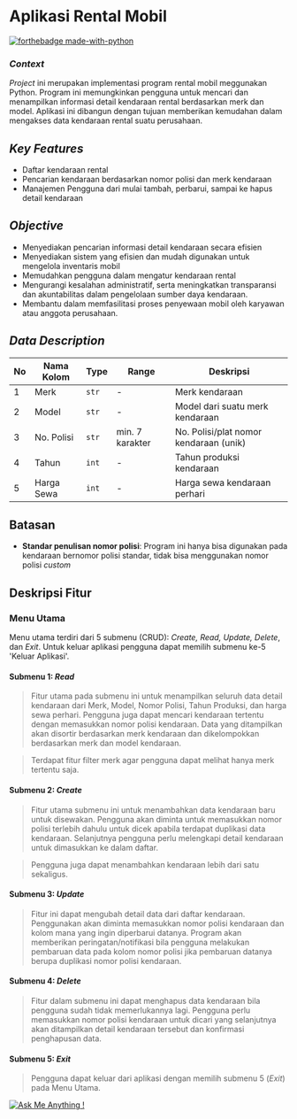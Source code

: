 # Aplikasi Rental Mobil
[![forthebadge made-with-python](http://ForTheBadge.com/images/badges/made-with-python.svg)](https://www.python.org/)

### _Context_
_Project_ ini merupakan implementasi program rental mobil meggunakan Python. Program ini memungkinkan pengguna untuk mencari dan menampilkan informasi detail kendaraan rental berdasarkan merk dan model. Aplikasi ini dibangun dengan tujuan memberikan kemudahan dalam mengakses data kendaraan rental suatu perusahaan.

## _Key Features_
- Daftar kendaraan rental
- Pencarian kendaraan berdasarkan nomor polisi dan merk kendaraan
- Manajemen Pengguna dari mulai tambah, perbarui, sampai ke hapus detail kendaraan


## _Objective_
- Menyediakan pencarian informasi detail kendaraan secara efisien
- Menyediakan sistem yang efisien dan mudah digunakan untuk mengelola inventaris mobil
- Memudahkan pengguna dalam mengatur kendaraan rental
- Mengurangi kesalahan administratif, serta meningkatkan transparansi dan akuntabilitas dalam pengelolaan sumber daya kendaraan.
- Membantu dalam memfasilitasi proses penyewaan mobil oleh karyawan atau anggota perusahaan.

## _Data Description_
| No | Nama Kolom | Type | Range | Deskripsi |
| ------ | ------ | ---- | ----- | --------- |
| 1 | Merk | `str` | - | Merk kendaraan |
| 2 | Model | `str` | - | Model dari suatu merk kendaraan |
| 3 | No. Polisi | `str` | min. 7 karakter | No. Polisi/plat nomor kendaraan (unik) |
| 4 | Tahun | `int` | - | Tahun produksi kendaraan |
| 5 | Harga Sewa | `int` | - | Harga sewa kendaraan perhari |

## Batasan
- __Standar penulisan nomor polisi__: Program ini hanya bisa digunakan pada kendaraan bernomor polisi standar, tidak bisa menggunakan nomor polisi _custom_

## Deskripsi Fitur
### Menu Utama
Menu utama terdiri dari 5 submenu (CRUD): _Create, Read, Update, Delete_, dan _Exit_. Untuk keluar aplikasi pengguna dapat memilih submenu ke-5 'Keluar Aplikasi'.

#### Submenu 1: _Read_

> Fitur utama pada submenu ini untuk menampilkan seluruh data detail kendaraan dari Merk, Model, Nomor Polisi, Tahun Produksi, dan harga sewa perhari. Pengguna juga dapat mencari kendaraan tertentu dengan memasukkan nomor polisi kendaraan. Data yang ditampilkan akan disortir berdasarkan merk kendaraan dan dikelompokkan berdasarkan merk dan model kendaraan.

> Terdapat fitur filter merk agar pengguna dapat melihat hanya merk tertentu saja.

#### Submenu 2: _Create_

> Fitur utama submenu ini untuk menambahkan data kendaraan baru untuk disewakan. Pengguna akan diminta untuk memasukkan nomor polisi terlebih dahulu untuk dicek apabila terdapat duplikasi data kendaraan. Selanjutnya pengguna perlu melengkapi detail kendaraan untuk dimasukkan ke dalam daftar.

> Pengguna juga dapat menambahkan kendaraan lebih dari satu sekaligus.

#### Submenu 3: _Update_

> Fitur ini dapat mengubah detail data dari daftar kendaraan. Penggunakan akan diminta memasukkan nomor polisi kendaraan dan kolom mana yang ingin diperbarui datanya. Program akan memberikan peringatan/notifikasi bila pengguna melakukan pembaruan data pada kolom nomor polisi jika pembaruan datanya berupa duplikasi nomor polisi kendaraan.

#### Submenu 4: _Delete_

> Fitur dalam submenu ini dapat menghapus data kendaraan bila pengguna sudah tidak memerlukannya lagi. Pengguna perlu memasukkan nomor polisi kendaraan untuk dicari yang selanjutnya akan ditampilkan detail kendaraan tersebut dan konfirmasi penghapusan data.

#### Submenu 5: _Exit_

> Pengguna dapat keluar dari aplikasi dengan memilih submenu 5 (_Exit_) pada Menu Utama.


 [![Ask Me Anything !](https://img.shields.io/badge/Ask%20me-anything-1abc9c.svg)](https://www.instagram.com/raka_id/)
